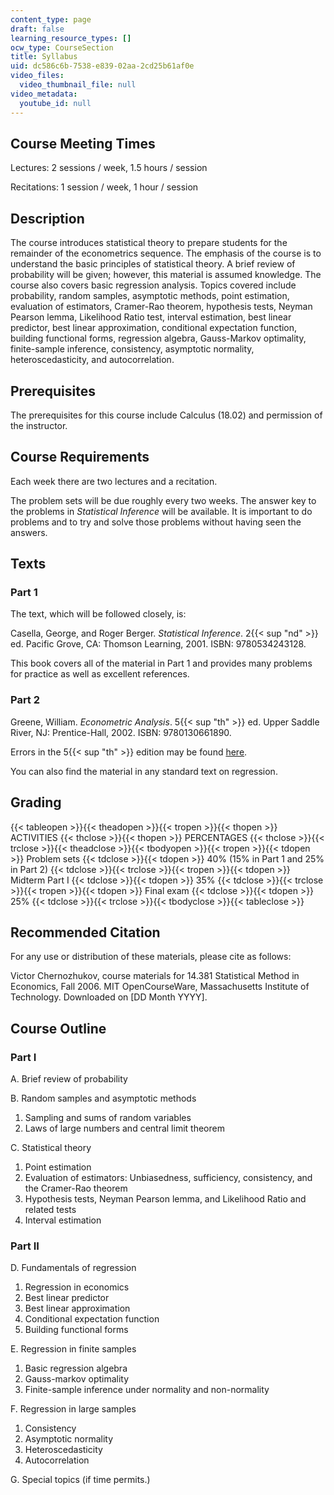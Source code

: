 ```yaml
---
content_type: page
draft: false
learning_resource_types: []
ocw_type: CourseSection
title: Syllabus
uid: dc586c6b-7538-e839-02aa-2cd25b61af0e
video_files:
  video_thumbnail_file: null
video_metadata:
  youtube_id: null
---
```

## Course Meeting Times

Lectures: 2 sessions / week, 1.5 hours / session

Recitations: 1 session / week, 1 hour / session

## Description

The course introduces statistical theory to prepare students for the remainder of the econometrics sequence. The emphasis of the course is to understand the basic principles of statistical theory. A brief review of probability will be given; however, this material is assumed knowledge. The course also covers basic regression analysis. Topics covered include probability, random samples, asymptotic methods, point estimation, evaluation of estimators, Cramer-Rao theorem, hypothesis tests, Neyman Pearson lemma, Likelihood Ratio test, interval estimation, best linear predictor, best linear approximation, conditional expectation function, building functional forms, regression algebra, Gauss-Markov optimality, finite-sample inference, consistency, asymptotic normality, heteroscedasticity, and autocorrelation.

## Prerequisites

The prerequisites for this course include Calculus (18.02) and permission of the instructor.

## Course Requirements

Each week there are two lectures and a recitation.

The problem sets will be due roughly every two weeks. The answer key to the problems in _Statistical Inference_ will be available. It is important to do problems and to try and solve those problems without having seen the answers.

## Texts

### Part 1

The text, which will be followed closely, is:

Casella, George, and Roger Berger. _Statistical Inference_. 2{{< sup "nd" >}} ed. Pacific Grove, CA: Thomson Learning, 2001. ISBN: 9780534243128.

This book covers all of the material in Part 1 and provides many problems for practice as well as excellent references.

### Part 2

Greene, William. _Econometric Analysis_. 5{{< sup "th" >}} ed. Upper Saddle River, NJ: Prentice-Hall, 2002. ISBN: 9780130661890.

Errors in the 5{{< sup "th" >}} edition may be found [here](http://pages.stern.nyu.edu/~wgreene/Text/econometricanalysis.htm).

You can also find the material in any standard text on regression.

## Grading

{{< tableopen >}}{{< theadopen >}}{{< tropen >}}{{< thopen >}}
ACTIVITIES
{{< thclose >}}{{< thopen >}}
PERCENTAGES
{{< thclose >}}{{< trclose >}}{{< theadclose >}}{{< tbodyopen >}}{{< tropen >}}{{< tdopen >}}
Problem sets
{{< tdclose >}}{{< tdopen >}}
40% (15% in Part 1 and 25% in Part 2)
{{< tdclose >}}{{< trclose >}}{{< tropen >}}{{< tdopen >}}
Midterm Part I
{{< tdclose >}}{{< tdopen >}}
35%
{{< tdclose >}}{{< trclose >}}{{< tropen >}}{{< tdopen >}}
Final exam
{{< tdclose >}}{{< tdopen >}}
25%
{{< tdclose >}}{{< trclose >}}{{< tbodyclose >}}{{< tableclose >}}

## Recommended Citation

For any use or distribution of these materials, please cite as follows:

Victor Chernozhukov, course materials for 14.381 Statistical Method in Economics, Fall 2006. MIT OpenCourseWare, Massachusetts Institute of Technology. Downloaded on \[DD Month YYYY\].

## Course Outline

### Part I

A. Brief review of probability

B. Random samples and asymptotic methods

1. Sampling and sums of random variables
2. Laws of large numbers and central limit theorem

C. Statistical theory

1. Point estimation
2. Evaluation of estimators: Unbiasedness, sufficiency, consistency, and the Cramer-Rao theorem
3. Hypothesis tests, Neyman Pearson lemma, and Likelihood Ratio and related tests
4. Interval estimation

### Part II

D. Fundamentals of regression

1. Regression in economics
2. Best linear predictor
3. Best linear approximation
4. Conditional expectation function
5. Building functional forms

E. Regression in finite samples

1. Basic regression algebra
2. Gauss-markov optimality
3. Finite-sample inference under normality and non-normality

F. Regression in large samples

1. Consistency
2. Asymptotic normality
3. Heteroscedasticity
4. Autocorrelation

G. Special topics (if time permits.)